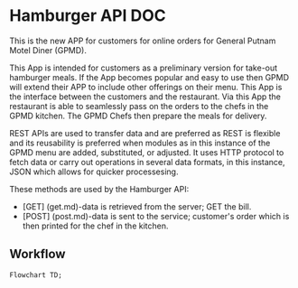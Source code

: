 # Hamburger API DOC
This is the new APP for customers for online orders for General Putnam Motel Diner (GPMD). 

This App is intended for customers as a preliminary version for take-out hamburger meals.
If the App becomes popular and easy to use then GPMD will extend their APP to include other offerings on their menu.
This App is the interface between the customers and the restaurant.
Via this App the restaurant is able to seamlessly pass on the orders to the chefs in the GPMD kitchen.
The GPMD Chefs then prepare the meals for delivery.

REST APIs are used to transfer data and are preferred as REST is flexible and its reusability is preferred 
when modules as in this instance of the GPMD menu are added, substituted, or adjusted.
It uses HTTP protocol to fetch data or carry out operations in several data formats, in this instance, JSON which allows for quicker processesing.

These methods are used by the Hamburger API:
* [GET] (get.md)-data is retrieved from the server; GET the bill.
* [POST] (post.md)-data is sent to the service; customer's order which is then printed for the chef in the kitchen.

## Workflow

```mermaid
Flowchart TD;




